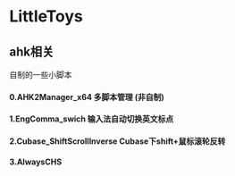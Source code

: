 # LittleToys
## ahk相关
自制的一些小脚本

#### 0.AHK2Manager_x64 多脚本管理 (非自制)
#### 1.EngComma_swich 输入法自动切换英文标点
#### 2.Cubase_ShiftScrollInverse Cubase下shift+鼠标滚轮反转
#### 3.AlwaysCHS